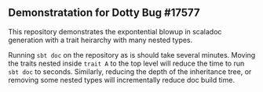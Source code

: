 ## Demonstratation for Dotty Bug #17577

This repository demonstrates the expontential blowup in scaladoc generation with a trait heirarchy with many nested types.

Running `sbt doc` on the repository as is should take several minutes. Moving the traits nested inside `trait A` to the top level will reduce the time to run `sbt doc` to seconds. Similarly, reducing the depth of the inheritance tree, or removing some nested types will incrementally reduce doc build time.
